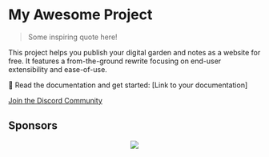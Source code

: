 # My Awesome Project

> Some inspiring quote here!

This project helps you publish your digital garden and notes as a website for free.
It features a from-the-ground rewrite focusing on end-user extensibility and ease-of-use.

🔗 Read the documentation and get started: [Link to your documentation]

[Join the Discord Community](https://discord.gg/cRFFHYye7t)

## Sponsors

<p align="center">
  <a href="https://github.com/sponsors/your-username">
    <!-- Replace with your sponsorship image or remove -->
    <img src="https://cdn.jsdelivr.net/gh/jackyzha0/jackyzha0/sponsorkit/sponsors.svg" />
  </a>
</p>
